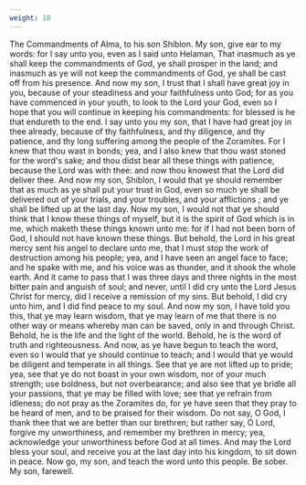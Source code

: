 ```yaml
---
weight: 18
---
```

The Commandments of Alma, to his son Shiblon. My son, give ear to my words: for I say unto you, even as I said unto Helaman, That inasmuch as ye shall keep the commandments of God, ye shall prosper in the land; and inasmuch as ye will not keep the commandments of God, ye shall be cast off from his presence. And now my son, I trust that I shall have great joy in you, because of your steadiness and your faithfulness unto God; for as you have commenced in your youth, to look to the Lord your God, even so I hope that you will continue in keeping his commandments: for blessed is he that endureth to the end. I say unto you my  son, that I have had great joy in thee already, because of thy faithfulness, and thy diligence, and thy patience, and thy long suffering among the people of the Zoramites. For I knew that thou wast in bonds; yea, and I also knew that thou wast stoned for the word's sake; and thou didst bear all these things with patience, because the Lord was with thee: and now thou knowest that the Lord did deliver thee. And now my son, Shiblon, I would that ye should remember that as much as ye shall put your trust in God, even so much ye shall be delivered out of your trials, and your troubles, and your afflictions ; and ye shall be lifted up at the last day. Now my son, I would not that ye should think that I know these things of myself, but it is the spirit of God which is in me, which maketh these things known unto me: for if I had not been born of God, I should not have known these things. But behold, the Lord in his great mercy sent his angel to declare unto me, that I must stop the work of destruction among his people; yea, and I have seen an angel face to face; and he spake with me, and his voice was as thunder, and it shook the whole earth. And it came to pass that I was three days and three nights in the most bitter pain and anguish of soul; and never, until I did cry unto the Lord Jesus Christ for mercy, did I receive a remission of my sins. But behold, I did cry unto him, and I did find peace to my soul. And now my son, I have told you this, that ye may learn wisdom, that ye may learn of me that there is no other way or means whereby man can be saved, only in and through Christ. Behold, he is the life and the light of the world. Behold, he is the word of truth and righteousness. And now, as ye have begun to teach the word, even so I would that ye should continue to teach; and I would that ye would be diligent and temperate in all things. See that ye are not lifted up to pride; yea, see that ye do not boast in your own wisdom, nor of your much strength; use boldness, but not overbearance; and also see that ye bridle all your passions, that ye may be filled with love; see that ye refrain from idleness; do not pray as the Zoramites do, for ye have seen that they pray to be heard of men, and to be praised for their wisdom. Do not say, O God, I thank thee that we are better than our brethren; but rather say, O Lord, forgive my unworthiness, and remember my brethren in mercy; yea, acknowledge your unworthiness before God at all times. And may the Lord bless your soul, and receive you at the last  day into his kingdom, to sit down in peace. Now go, my son, and teach the word unto this people. Be sober. My son, farewell.
